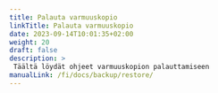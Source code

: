 ```yaml
---
title: Palauta varmuuskopio
linkTitle: Palauta varmuuskopio
date: 2023-09-14T10:01:35+02:00
weight: 20
draft: false
description: >
 Täältä löydät ohjeet varmuuskopion palauttamiseen
manualLink: /fi/docs/backup/restore/
---
```

<script>
  window.location.href = "/fi/docs/backup/restore/";
</script>
